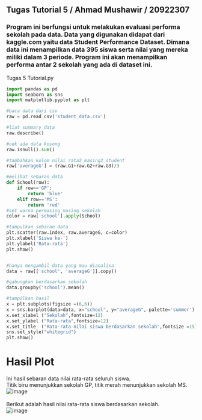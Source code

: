 ## Tugas Tutorial 5 / Ahmad Mushawir / 20922307
### Program ini berfungsi untuk melakukan evaluasi performa sekolah pada data. Data yang digunakan didapat dari kaggle.com yaitu data Student Performance Dataset. Dimana data ini menampilkan data 395 siswa serta nilai yang mereka miliki dalam 3 periode. Program ini akan menampilkan performa antar 2 sekolah yang ada di dataset ini.

Tugas 5 Tutorial.py
```py
import pandas as pd
import seaborn as sns
import matplotlib.pyplot as plt

#baca data dari csv
raw = pd.read_csv('student_data.csv')

#liat summary data
raw.describe()

#cek ada data kosong
raw.isnull().sum()

#tambahkan kolom nilai rata2 masing2 student
raw['averageG'] = (raw.G1+raw.G2+raw.G3)/3

#melihat sebaran data
def School(row):
    if row=='GP':
        return 'blue'
    elif row=='MS':
        return 'red'
#set warna permasing masing sekolah
color = raw['school'].apply(School)

#tampulkan sebaran data
plt.scatter(raw.index, raw.averageG, c=color)
plt.xlabel('Siswa ke-')
plt.ylabel('Rata-rata')
plt.show()


#hanya mengambil data yang mau dianalisa
data = raw[['school', 'averageG']].copy()

#gabungkan berdasarkan sekolah
data.groupby('school').mean()

#tampilkan hasil
x = plt.subplots(figsize =(6,6))
x = sns.barplot(data=data, x="school", y="averageG", palette='summer')
x.set_xlabel ("Sekolah",fontsize=12)
x.set_ylabel ("Rata-rata",fontsize=12)
x.set_title  ("Rata-rata nilai siswa berdasarkan sekolah",fontsize =15)
sns.set_style("whitegrid")
plt.show()
```

# Hasil Plot
Ini hasil sebaran data nilai rata-rata seluruh siswa.<br>
Titik biru menunjukkan sekolah GP, titik merah menunjukkan sekolah MS.
<br>
![image](https://github.com/aad169/sk5003-02-2022-2/assets/127568994/323a63fe-fb59-4fa4-912a-2a642702648b)
<br><br>
Berikut adalah hasil nilai rata-rata siswa berdasarkan sekolah.
<br>
![image](https://github.com/aad169/sk5003-02-2022-2/assets/127568994/38bffc80-1347-4a61-aa70-d944d03c4ecb)


